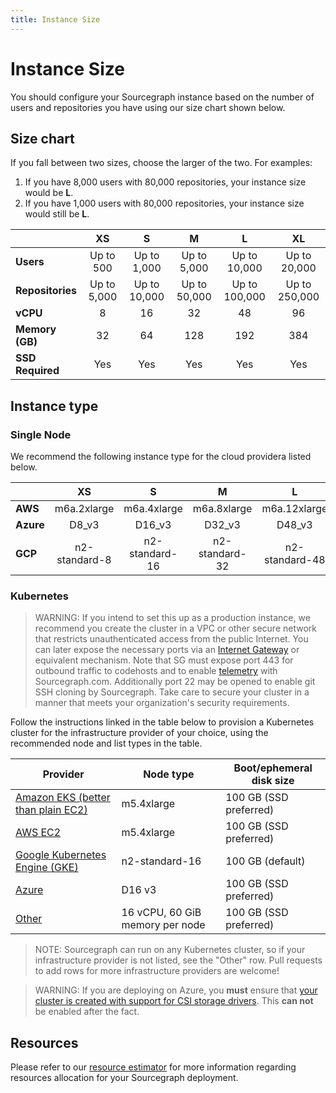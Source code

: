 ```yaml
---
title: Instance Size
---
```


# Instance Size

You should configure your Sourcegraph instance based on the number of users and repositories you have using our size chart shown below.

## Size chart

If you fall between two sizes, choose the larger of the two. For examples:

1. If you have 8,000 users with 80,000 repositories, your instance size would be **L**. 
2. If you have 1,000 users with 80,000 repositories, your instance size would still be **L**. 

|                  | **XS**        | **S**          | **M**          | **L**          | **XL**         |
|:-----------------|:-------------:|:--------------:|:--------------:|:--------------:|:--------------:|
| **Users**        | Up to 500     | Up to 1,000    | Up to 5,000    | Up to 10,000   | Up to 20,000   |
| **Repositories** | Up to 5,000   | Up to 10,000   | Up to 50,000   | Up to 100,000  | Up to 250,000  |
| **vCPU**         | 8             | 16             | 32             | 48             | 96             |
| **Memory (GB)**  | 32            | 64             | 128            | 192            | 384            |
| **SSD Required** | Yes           | Yes            | Yes            | Yes            | Yes            |

## Instance type

### Single Node

We recommend the following instance type for the cloud providera listed below.

|                  | **XS**        | **S**          | **M**          | **L**          | **XL**         |
|:-----------------|:-------------:|:--------------:|:--------------:|:--------------:|:--------------:|
| **AWS**          | m6a.2xlarge   | m6a.4xlarge    | m6a.8xlarge    | m6a.12xlarge   | m6a.24xlarge   |
| **Azure**        | D8_v3         | D16_v3         | D32_v3         | D48_v3         | D64_v3         |
| **GCP**          | n2-standard-8 | n2-standard-16 | n2-standard-32 | n2-standard-48 | n2-standard-96 |


### Kubernetes

> WARNING: If you intend to set this up as a production instance, we recommend you create the cluster in a VPC
> or other secure network that restricts unauthenticated access from the public Internet. You can later expose the
> necessary ports via an
> [Internet Gateway](http://docs.aws.amazon.com/AmazonVPC/latest/UserGuide/VPC_Internet_Gateway.html) or equivalent
> mechanism. Note that SG must expose port 443 for outbound traffic to codehosts and to enable [telemetry](https://docs.sourcegraph.com/admin/pings) with
> Sourcegraph.com. Additionally port 22 may be opened to enable git SSH cloning by Sourcegraph. Take care to secure your cluster in a manner that meets your
> organization's security requirements.

Follow the instructions linked in the table below to provision a Kubernetes cluster for the
infrastructure provider of your choice, using the recommended node and list types in the
table.

| **Provider**                       | **Node type**                   | **Boot/ephemeral disk size** |
|------------------------------------|---------------------------------|------------------------------|
|[Amazon EKS (better than plain EC2)](eks.md)| m5.4xlarge | 100 GB (SSD preferred) |
|[AWS EC2](https://kubernetes.io/docs/getting-started-guides/aws/)| m5.4xlarge |  100 GB (SSD preferred) |
|[Google Kubernetes Engine (GKE)](https://cloud.google.com/kubernetes-engine/docs/quickstart)| n2-standard-16 | 100 GB (default) |
|[Azure](azure.md)| D16 v3 | 100 GB (SSD preferred) |
|[Other](https://kubernetes.io/docs/setup/production-environment/turnkey-solutions/)| 16 vCPU, 60 GiB memory per node | 100 GB (SSD preferred) |

<span class="virtual-br"></span>

> NOTE: Sourcegraph can run on any Kubernetes cluster, so if your infrastructure provider is not
> listed, see the "Other" row. Pull requests to add rows for more infrastructure providers are
> welcome!

<span class="virtual-br"></span>

> WARNING: If you are deploying on Azure, you **must** ensure that [your cluster is created with support for CSI storage drivers](https://docs.microsoft.com/en-us/azure/aks/csi-storage-drivers). This **can not** be enabled after the fact.

## Resources

Please refer to our [resource estimator](https://docs.sourcegraph.com/admin/deploy/resource_estimator) for more information regarding resources allocation for your Sourcegraph deployment.
